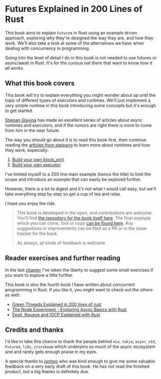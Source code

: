 # Futures Explained in 200 Lines of Rust

This book aims to explain `Future`s in Rust using an example driven approach,
exploring why they're designed the way they are, and how they work. We'll also
take a look at some of the alternatives we have when dealing with concurrency
in programming.

Going into the level of detail I do in this book is not needed to use futures
or async/await in Rust. It's for the curious out there that want to know _how_
it all works.

## What this book covers

This book will try to explain everything you might wonder about up until the
topic of different types of executors and runtimes. We'll just implement a very
simple runtime in this book introducing some concepts but it's enough to get
started.

[Stjepan Glavina](https://github.com/stjepang) has made an excellent series of
articles about async runtimes and executors, and if the rumors are right there
is more to come from him in the near future.

The way you should go about it is to read this book first, then continue
reading the [articles from stejpang](https://stjepang.github.io/) to learn more
about runtimes and how they work, especially:

1. [Build your own block_on()](https://stjepang.github.io/2020/01/25/build-your-own-block-on.html)
2. [Build your own executor](https://stjepang.github.io/2020/01/31/build-your-own-executor.html)

I've limited myself to a 200 line main example (hence the title) to limit the
scope and introduce an example that can easily be explored further.

However, there is a lot to digest and it's not what I would call easy, but we'll
take everything step by step so get a cup of tea and relax.

I hope you enjoy the ride.

> This book is developed in the open, and contributions are welcome. You'll find
> [the repository for the book itself here][book_repo]. The final example which
> you can clone, fork or copy [can be found here][example_repo]. Any suggestions
> or improvements can be filed as a PR or in the issue tracker for the book.
>
> As always, all kinds of feedback is welcome.

## Reader exercises and further reading

In the last [chapter](conclusion.md) I've taken the liberty to suggest some
small exercises if you want to explore a little further.

This book is also the fourth book I have written about concurrent programming
in Rust. If you like it, you might want to check out the others as well:

- [Green Threads Explained in 200 lines of rust](https://cfsamson.gitbook.io/green-threads-explained-in-200-lines-of-rust/)
- [The Node Experiment - Exploring Async Basics with Rust](https://cfsamson.github.io/book-exploring-async-basics/)
- [Epoll, Kqueue and IOCP Explained with Rust](https://cfsamsonbooks.gitbook.io/epoll-kqueue-iocp-explained/)

## Credits and thanks

I'd like to take this chance to thank the people behind `mio`, `tokio`,
`async_std`, `Future`s, `libc`, `crossbeam` which underpins so much of the
async ecosystem and and rarely gets enough praise in my eyes.

A special thanks to [jonhoo](https://twitter.com/jonhoo) who was kind enough to
give me some valuable feedback on a very early draft of this book. He has not
read the finished product, but a big thanks is definitely due.

[mdbook]: https://github.com/rust-lang/mdBook
[book_repo]: https://github.com/cfsamson/books-futures-explained
[example_repo]: https://github.com/cfsamson/examples-futures
